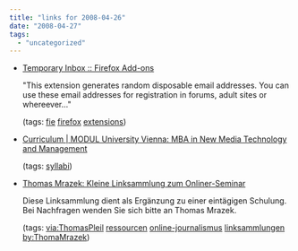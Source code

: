 ```yaml
---
title: "links for 2008-04-26"
date: "2008-04-27"
tags: 
  - "uncategorized"
---
```


- [Temporary Inbox :: Firefox Add-ons](https://addons.mozilla.org/de/firefox/addon/2650)
    
    "This extension generates random disposable email addresses. You can use these email addresses for registration in forums, adult sites or whereever..."
    
    (tags: [fie](http://del.icio.us/heinzwittenbrink/fie) [firefox](http://del.icio.us/heinzwittenbrink/firefox) [extensions](http://del.icio.us/heinzwittenbrink/extensions))
    
- [Curriculum | MODUL University Vienna: MBA in New Media Technology and Management](http://www.modul.ac.at/nmt/mba/curriculum)
    
    (tags: [syllabi](http://del.icio.us/heinzwittenbrink/syllabi))
    
- [Thomas Mrazek: Kleine Linksammlung zum Onliner-Seminar](http://netzjournalist.twoday.net/stories/4887632/)
    
    Diese Linksammlung dient als Ergänzung zu einer eintägigen Schulung. Bei Nachfragen wenden Sie sich bitte an Thomas Mrazek.
    
    (tags: [via:ThomasPleil](http://del.icio.us/heinzwittenbrink/via:ThomasPleil) [ressourcen](http://del.icio.us/heinzwittenbrink/ressourcen) [online-journalismus](http://del.icio.us/heinzwittenbrink/online-journalismus) [linksammlungen](http://del.icio.us/heinzwittenbrink/linksammlungen) [by:ThomaMrazek](http://del.icio.us/heinzwittenbrink/by:ThomaMrazek))
